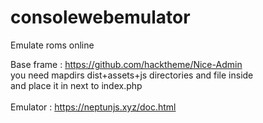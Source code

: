 # consolewebemulator
Emulate roms online


Base frame : https://github.com/hacktheme/Nice-Admin<br>
you need mapdirs dist+assets+js directories and file inside <br>
and place it in next to index.php<br><br>
Emulator : https://neptunjs.xyz/doc.html
